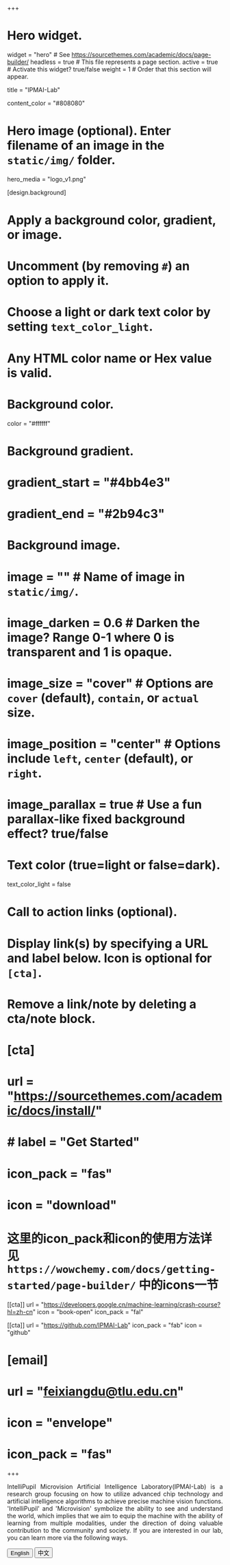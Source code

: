 +++
# Hero widget.
widget = "hero"  # See https://sourcethemes.com/academic/docs/page-builder/
headless = true  # This file represents a page section.
active = true  # Activate this widget? true/false
weight = 1  # Order that this section will appear.

title = "IPMAI-Lab"

content_color = "#808080"

# Hero image (optional). Enter filename of an image in the `static/img/` folder.
hero_media = "logo_v1.png"

[design.background]
  # Apply a background color, gradient, or image.
  #   Uncomment (by removing `#`) an option to apply it.
  #   Choose a light or dark text color by setting `text_color_light`.
  #   Any HTML color name or Hex value is valid.

  # Background color.
  color = "#ffffff"

  # Background gradient.
  # gradient_start = "#4bb4e3"
  # gradient_end = "#2b94c3"
  
  # Background image.
  # image = ""  # Name of image in `static/img/`.
  # image_darken = 0.6  # Darken the image? Range 0-1 where 0 is transparent and 1 is opaque.
  # image_size = "cover"  #  Options are `cover` (default), `contain`, or `actual` size.
  # image_position = "center"  # Options include `left`, `center` (default), or `right`.
  # image_parallax = true  # Use a fun parallax-like fixed background effect? true/false
  
  # Text color (true=light or false=dark).
  text_color_light = false

# Call to action links (optional).
#   Display link(s) by specifying a URL and label below. Icon is optional for `[cta]`.
#   Remove a link/note by deleting a cta/note block.
# [cta]
#    url = "https://sourcethemes.com/academic/docs/install/"
#    # label = "Get Started"
#    icon_pack = "fas"
#    icon = "download"
# 这里的icon_pack和icon的使用方法详见`https://wowchemy.com/docs/getting-started/page-builder/` 中的icons一节

[[cta]]
  url = "https://developers.google.cn/machine-learning/crash-course?hl=zh-cn"
  icon = "book-open"
  icon_pack = "fal"

[[cta]]
  url = "https://github.com/IPMAI-Lab"
  icon_pack = "fab"
  icon = "github"

# [email]
#  url = "feixiangdu@tlu.edu.cn"
#  icon = "envelope"
#  icon_pack = "fas"
+++


<div class="ipmai-content" style="text-align: justify; text-justify: inter-word;">
  <p class="sentence" data-sentence="first">IntelliPupil Microvision Artificial Intelligence Laboratory(IPMAI-Lab) is a research group focusing on how to utilize advanced chip technology and artificial intelligence algorithms to achieve precise machine vision functions. 'IntelliPupil' and 'Microvision' symbolize the ability to see and understand the world, which implies that we aim to equip the machine with the ability of learning from multiple modalities, under the direction of doing valuable contribution to the community and society. If you are interested in our lab, you can learn more via the following ways.</p>
  
  <p class="sentence" data-sentence="second" style="display:none;">智瞳微视人工智能实验室，乃一研修群体也。以精研前沿芯片技艺与人工智能算法为要务，致力于构筑精准之机器视觉系统。所谓“智瞳”，寓意智能洞察；“微视”，象征细致观微，二者合一，蕴含“以智能之瞳，观世界之微”的宏愿。夫观万象于毫厘，察乾坤于方寸，此乃吾等夙志。实验室志在赋予机器以多模态学习之能，使其能“听之以耳，观之以目，思之以心”，从而达成理解世界、服务人群之道。若君对斯室有意，愿与之同道，可循下方途径，探其奥妙。 </p>

  <!-- 切换按钮 -->
  <div class="sentence-switcher mt-3">
    <button class="btn btn-outline-primary btn-sm" onclick="switchSentence('first')">English</button>
    <button class="btn btn-outline-primary btn-sm" onclick="switchSentence('second')">中文</button>
  </div>
</div>

<script>
function switchSentence(target) {
  // 隐藏所有句子
  document.querySelectorAll('.sentence').forEach(el => {
    el.style.display = 'none';
  });
  
  // 显示选中的句子
  document.querySelector(`.sentence[data-sentence="${target}"]`).style.display = 'block';
}
</script>